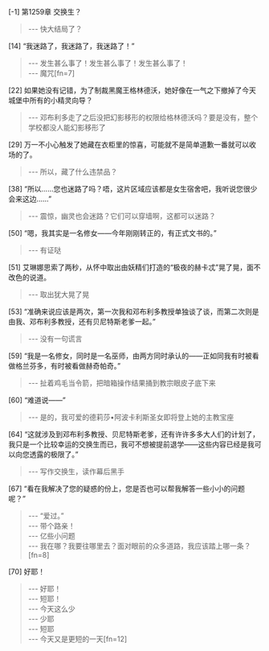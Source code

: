 
[-1] 第1259章 交换生？
>--- 快大结局了？<br>

[14] “我迷路了，我迷路了，我迷路了！”
>--- 发生甚么事了！发生甚么事了！发生甚么事了！<br>
>--- 魔咒[fn=7]<br>

[22] 如果她没有记错，为了制裁黑魔王格林德沃，她好像在一气之下撤掉了今天城堡中所有的小精灵向导？
>--- 邓布利多走了之后没把幻影移形的权限给格林德沃吗？要是没有，整个学校都没人能幻影移形了<br>

[29] 万一不小心触发了她藏在衣柜里的惊喜，可能就不是简单道歉一番就可以收场的了。
>--- 所以，藏了什么违禁品？<br>

[38] “所以……您也迷路了吗？唔，这片区域应该都是女生宿舍吧，我听说您很少会来这边……”
>--- 震惊，幽灵也会迷路？它们可以穿墙啊，这都可以迷路？<br>

[50] “嗯，我其实是一名修女——今年刚刚转正的，有正式文书的。”
>--- 有证哒<br>

[51] 艾琳娜思索了两秒，从怀中取出由妖精们打造的“极夜的赫卡忒”晃了晃，面不改色的说道。
>--- 取出犹大晃了晃<br>

[53] “准确来说应该是两次，第一次我和邓布利多教授单独谈了谈，而第二次则是由我、邓布利多教授，还有贝尼特斯老爹一起。”
>--- 没有一句谎言<br>

[59] “我是一名修女，同时是一名巫师，由两方同时承认的——正如同我有时被看做格兰芬多，有时被看做赫奇帕奇。”
>--- 扯着鸡毛当令箭，把暗箱操作结果捅到教宗眼皮子底下来<br>

[60] “难道说——”
>--- 是的，我可爱的德莉莎•阿波卡利斯圣女即将登上她的主教宝座<br>

[64] “这就涉及到邓布利多教授、贝尼特斯老爹，还有许许多多大人们的计划了，我只是一个比较幸运的交换生而已，我可不想被提前退学——这些内容已经是我可以向您透露的极限了。”
>--- 写作交换生，读作幕后黑手<br>

[67] “看在我解决了您的疑惑的份上，您是否也可以帮我解答一些小小的问题呢？”
>--- “爱过。”<br>
>--- 带个路亲！<br>
>--- 亿些小问题<br>
>--- 我在哪？我要往哪里去？面对眼前的众多道路，我应该踏上哪一条？[fn=8]<br>

[70] 好耶！
>--- 好耶！<br>
>--- 短耶！<br>
>--- 今天这么少<br>
>--- 少耶<br>
>--- 短耶<br>
>--- 今天又是更短的一天[fn=12]<br>
